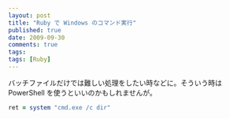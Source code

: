 ```yaml
---
layout: post
title: "Ruby で Windows のコマンド実行"
published: true
date: 2009-09-30
comments: true
tags:
tags: [Ruby]
---
```


バッチファイルだけでは難しい処理をしたい時などに。そういう時は PowerShell を使うといいのかもしれませんが。

```rb
ret = system "cmd.exe /c dir"
```
